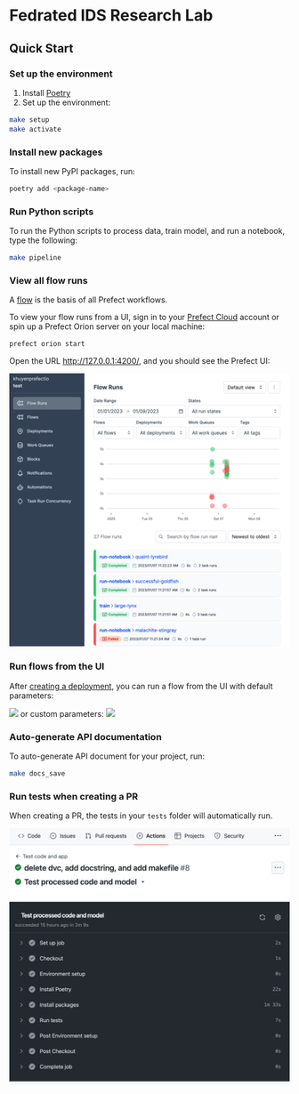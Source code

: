 # Fedrated IDS Research Lab

## Quick Start

### Set up the environment

1. Install [Poetry](https://python-poetry.org/docs/#installation)
2. Set up the environment:

```bash
make setup
make activate
```

### Install new packages

To install new PyPI packages, run:

```bash
poetry add <package-name>
```

### Run Python scripts

To run the Python scripts to process data, train model, and run a notebook, type the following:

```bash
make pipeline
```

### View all flow runs

A [flow](https://docs.prefect.io/concepts/flows/) is the basis of all Prefect workflows.

To view your flow runs from a UI, sign in to your [Prefect Cloud](https://app.prefect.cloud/) account or spin up a Prefect Orion server on your local machine:

```bash
prefect orion start
```

Open the URL http://127.0.0.1:4200/, and you should see the Prefect UI:

![](images/prefect_cloud.png)

### Run flows from the UI

After [creating a deployment](https://towardsdatascience.com/build-a-full-stack-ml-application-with-pydantic-and-prefect-915f00fe0c62?sk=b1f8c5cb53a6a9d7f48d66fa778e9cf0), you can run a flow from the UI with default parameters:

![](https://miro.medium.com/max/1400/1*KPRQS3aeuYhL_Anv3-r9Ag.gif)
or custom parameters:
![](https://miro.medium.com/max/1400/1*jGKmPR3aoXeIs3SEaHPhBg.gif)

### Auto-generate API documentation

To auto-generate API document for your project, run:

```bash
make docs_save
```

### Run tests when creating a PR

When creating a PR, the tests in your `tests` folder will automatically run.

![](images/github_actions.png)
